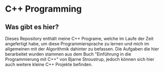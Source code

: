 # C++ Programming

## Was gibt es hier?
Dieses Repository enthält meine C++ Programe, welche im Laufe der Zeit angefertigt habe, um diese Programmiersprache zu lernen und
mich im allgemeinen mit der Algorithmik dahinter zu befassen. 
Die Aufgaben die hier berarbeitet wurden stammen aus dem Buch "Einführung in die Programmierung mit C++" von Bjarne Stroustrup, jedoch können sich hier auch weitere kleine C++ Projekte befinden. 
